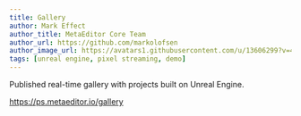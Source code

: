 ```yaml
---
title: Gallery
author: Mark Effect
author_title: MetaEditor Core Team
author_url: https://github.com/markolofsen
author_image_url: https://avatars1.githubusercontent.com/u/13606299?v=4
tags: [unreal engine, pixel streaming, demo]
---
```



Published real-time gallery with projects built on Unreal Engine.

https://ps.metaeditor.io/gallery